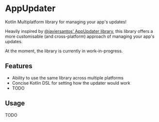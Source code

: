 # AppUpdater

Kotlin Multiplatform library for managing your app's updates!

Heavily inspired by [@javiersantos' AppUpdater library](https://github.com/javiersantos/AppUpdater),
this library offers a more customisable (and cross-platform) approach of managing your app's updates.

At the moment, the library is currently in work-in-progress.

## Features

* Ability to use the same library across multiple platforms
* Concise Kotlin DSL for setting how the updater would work
* TODO

## Usage

TODO
